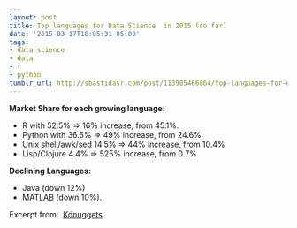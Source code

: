 ```yaml
---
layout: post
title: Top languages for Data Science  in 2015 (so far)
date: '2015-03-17T18:05:31-05:00'
tags:
- data science
- data
- r
- python
tumblr_url: http://sbastidasr.com/post/113905466864/top-languages-for-data-science-in-2015-so-far
---
```

**Market Share for each growing language:**

* R with 52.5% => 16% increase, from 45.1%.
* Python with 36.5% => 49% increase, from 24.6%
* Unix shell/awk/sed 14.5% => 44% increase, from 10.4%
* Lisp/Clojure 4.4% => 525% increase, from 0.7%

**Declining Languages:**

* Java (down 12%) 
* MATLAB (down 10%).

Excerpt from: 
<a href="http://www.kdnuggets.com/2012/08/poll-analytics-data-mining-programming-languages.html">Kdnuggets</a>
